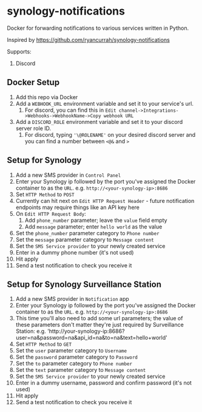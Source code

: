 # synology-notifications
Docker for forwarding notifications to various services written in Python.

Inspired by https://github.com/ryancurrah/synology-notifications

Supports:
1. Discord

## Docker Setup
1. Add this repo via Docker
1. Add a `WEBHOOK_URL` environment variable and set it to your service's url.
    1. For discord, you can find this in `Edit channel->Integrations->Webhooks->WebhookName->Copy webhook URL`
1. Add a `DISCORD_ROLE` environment variable and set it to your discord server role ID.
    1. For discord, typing `'\@ROLENAME'` on your desired discord server and you can find a number between `<@&` and `>`

## Setup for Synology
1. Add a new SMS provider in `Control Panel`
1. Enter your Synology ip followed by the port you've assigned the Docker container to as the `URL`. e.g. `http://<your-synology-ip>:8686`
1. Set `HTTP Method` to `POST`
1. Currently can hit next on `Edit HTTP Request Header` - future notification endpoints may require things like an API key here
1. On `Edit HTTP Request Body`:
    1. Add `phone_number` parameter; leave the `value` field empty
    1. Add `message` parameter; enter `hello world` as the value
1. Set the `phone_number` parameter category to `Phone number`
1. Set the `message` parameter category to `Message content`
1. Set the `SMS Service provider` to your newly created service
1. Enter in a dummy phone number (it's not used)
1. Hit apply
1. Send a test notification to check you receive it

## Setup for Synology Surveillance Station
1. Add a new SMS provider in `Notification` app
1. Enter your Synology ip followed by the port you've assigned the Docker container to as the `URL`. e.g. `http://<your-synology-ip>:8686`
1. This time you'll also need to add some url parameters; the value of these parameters don't matter they're just required by Surveillance Station: e.g. 'http://your-synology-ip:8686?user=na&password=na&api_id=na&to=na&text=hello+world'
1. Set `HTTP Method` to `GET`
1. Set the `user` parameter category to `Username`
1. Set the `password` parameter category to `Password`
1. Set the `to` parameter category to `Phone number`
1. Set the `text` parameter category to `Message content`
1. Set the `SMS Service provider` to your newly created service
1. Enter in a dummy username, password and confirm password (it's not used)
1. Hit apply
1. Send a test notification to check you receive it

